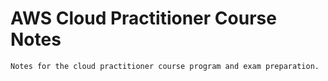 # AWS Cloud Practitioner Course Notes
    Notes for the cloud practitioner course program and exam preparation.